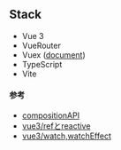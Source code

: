 ## Stack
- Vue 3
- VueRouter
- Vuex ([document](https://vuex.vuejs.org/ja/))
- TypeScript
- Vite

#### 参考
- [compositionAPI](https://qiita.com/Yametaro/items/5905f020acaf1f748d07)
- [vue3/refとreactive](https://qiita.com/tommy0218/items/dbb4dd22d488b8d27d2e)
- [vue3/watch,watchEffect](https://qiita.com/doz13189/items/d09cfc6e1ff38621c2cc)

